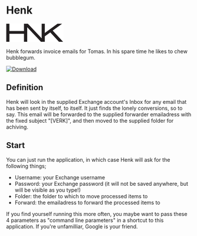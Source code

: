 # Henk

![HNK](/Henk/icon02.png)

Henk forwards invoice emails for Tomas. In his spare time he likes to chew bubblegum.

[![Download](http://apk.altervista.org/wp-content/uploads/2016/12/download-button-free-png-file.png)](https://github.com/coenvdwel/Henk/raw/master/Henk.exe)

## Definition

Henk will look in the supplied Exchange account's Inbox for any email that has been sent by itself, to itself. It just finds the lonely conversions, so to say. This email will be forwarded to the supplied forwarder emailadress with the fixed subject "[VERK]", and then moved to the supplied folder for achiving.

## Start

You can just run the application, in which case Henk will ask for the following things;

* Username: your Exchange username
* Password: your Exchange password (it will not be saved anywhere, but will be visible as you type!)
* Folder: the folder to which to move processed items to
* Forward: the emailadress to forward the processed items to

If you find yourself running this more often, you maybe want to pass these 4 parameters as "command line parameters" in a shortcut to this application. If you're unfamilliar, Google is your friend.

